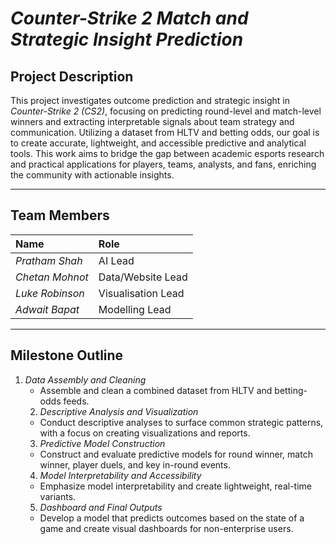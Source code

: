 # *Counter-Strike 2 Match and Strategic Insight Prediction*

## Project Description
This project investigates outcome prediction and strategic insight in *Counter-Strike 2 (CS2)*, focusing on predicting round-level and match-level winners and extracting interpretable signals about team strategy and communication. Utilizing a dataset from HLTV and betting odds, our goal is to create accurate, lightweight, and accessible predictive and analytical tools. This work aims to bridge the gap between academic esports research and practical applications for players, teams, analysts, and fans, enriching the community with actionable insights.

---

## Team Members
| Name | Role |
| :--- | :--- |
| *Pratham Shah* | AI Lead |
| *Chetan Mohnot* | Data/Website Lead |
| *Luke Robinson* | Visualisation Lead |
| *Adwait Bapat* | Modelling Lead |


---

## Milestone Outline
1.  *Data Assembly and Cleaning*
    * Assemble and clean a combined dataset from HLTV and betting-odds feeds.
    2.  *Descriptive Analysis and Visualization*
    * Conduct descriptive analyses to surface common strategic patterns, with a focus on creating visualizations and reports.
    3.  *Predictive Model Construction*
    * Construct and evaluate predictive models for round winner, match winner, player duels, and key in-round events.
    4.  *Model Interpretability and Accessibility*
    * Emphasize model interpretability and create lightweight, real-time variants.
    5.  *Dashboard and Final Outputs*
    * Develop a model that predicts outcomes based on the state of a game and create visual dashboards for non-enterprise users.
